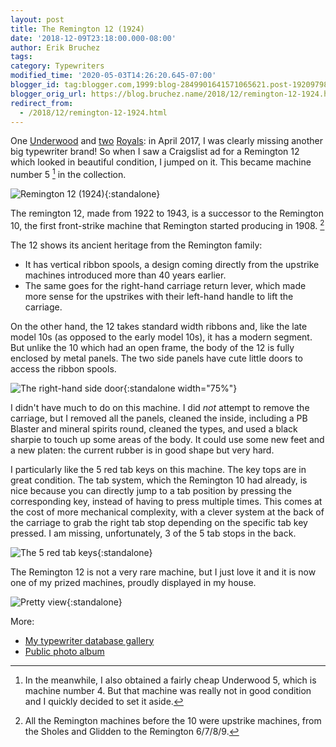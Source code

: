 ```yaml
---
layout: post
title: The Remington 12 (1924)
date: '2018-12-09T23:18:00.000-08:00'
author: Erik Bruchez
tags:
category: Typewriters
modified_time: '2020-05-03T14:26:20.645-07:00'
blogger_id: tag:blogger.com,1999:blog-2849901641571065621.post-1920979843270419168
blogger_orig_url: https://blog.bruchez.name/2018/12/remington-12-1924.html
redirect_from:
  - /2018/12/remington-12-1924.html
---
```


One [Underwood](2018-10-12-underwood-6-1936.md) and [two](2018-10-16-royal-khm-1938.md) [Royals](2018-11-13-royal-5-1913.md): in April 2017, I was clearly missing another big typewriter brand! So when I saw a Craigslist ad for a Remington 12 which looked in beautiful condition, I jumped on it. This became machine number 5 [^underwood5] in the collection.

![Remington 12 (1924)](https://ebruchez.github.io/blog/images/2x/typewriters/remington12.jpg){:standalone}

The remington 12, made from 1922 to 1943, is a successor to the Remington 10, the first front-strike machine that Remington started producing in 1908. [^upstrikes]

The 12 shows its ancient heritage from the Remington family:

- It has vertical ribbon spools, a design coming directly from the upstrike machines introduced more than 40 years earlier.
- The same goes for the right-hand carriage return lever, which made more sense for the upstrikes with their left-hand handle to lift the carriage.

On the other hand, the 12 takes standard width ribbons and, like the late model 10s (as opposed to the early model 10s), it has a modern segment. But unlike the 10 which had an open frame, the body of the 12 is fully enclosed by metal panels. The two side panels have cute little doors to access the ribbon spools.

![The right-hand side door](https://ebruchez.github.io/blog/images/2x/typewriters/remington12doors.jpg){:standalone width="75%"}

I didn't have much to do on this machine. I did *not* attempt to remove the carriage, but I removed all the panels, cleaned the inside, including a PB Blaster and mineral spirits round, cleaned the types, and used a black sharpie to touch up some areas of the body. It could use some new feet and a new platen: the current rubber is in good shape but very hard.

I particularly like the 5 red tab keys on this machine. The key tops are in great condition. The tab system, which the Remington 10 had already, is nice because you can directly jump to a tab position by pressing the corresponding key, instead of having to press multiple times. This comes at the cost of more mechanical complexity, with a clever system at the back of the carriage to grab the right tab stop depending on the specific tab key pressed. I am missing, unfortunately, 3 of the 5 tab stops in the back.

![The 5 red tab keys](https://ebruchez.github.io/blog/images/2x/typewriters/remington12tabkeys.jpg){:standalone}

The Remington 12 is not a very rare machine, but I just love it and it is now one of my prized machines, proudly displayed in my house.

![Pretty view](https://ebruchez.github.io/blog/images/2x/typewriters/remington12types.jpg){:standalone}

More:

- [My typewriter database gallery](http://typewriterdatabase.com/1924-remington-12.10908.typewriter)
- [Public photo album](https://photos.app.goo.gl/cAddEF25eBsuM2CUA)

[^underwood5]: In the meanwhile, I also obtained a fairly cheap Underwood 5, which is machine number 4. But that machine was really not in good condition and I quickly decided to set it aside.

[^upstrikes]: All the Remington machines before the 10 were upstrike machines, from the Sholes and Glidden to the Remington 6/7/8/9.

